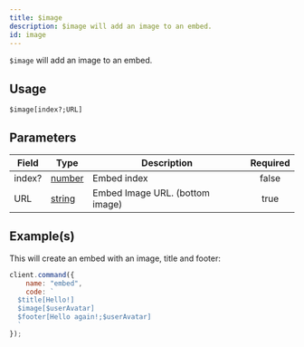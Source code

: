 ```yaml
---
title: $image
description: $image will add an image to an embed.
id: image
---
```


`$image` will add an image to an embed.

## Usage

```aoi
$image[index?;URL]
```

## Parameters

| Field  | Type                                                                                              | Description                     | Required |
| ------ | ------------------------------------------------------------------------------------------------- | ------------------------------- | :------: |
| index? | [number](https://developer.mozilla.org/en-US/docs/Web/JavaScript/Reference/Global_Objects/Number) | Embed index                     |  false   |
| URL    | [string](https://developer.mozilla.org/en-US/docs/Web/JavaScript/Reference/Global_Objects/String) | Embed Image URL. (bottom image) |   true   |

## Example(s)

This will create an embed with an image, title and footer:

```javascript
client.command({
    name: "embed",
    code: `
  $title[Hello!]
  $image[$userAvatar]
  $footer[Hello again!;$userAvatar]
  `
});
```
